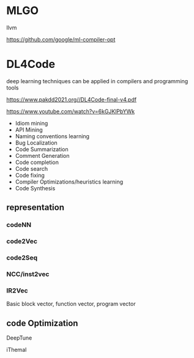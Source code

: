 
# MLGO

llvm

https://github.com/google/ml-compiler-opt

# DL4Code

deep learning techniques can be applied in compilers and programming tools

https://www.pakdd2021.org//DL4Code-final-v4.pdf

https://www.youtube.com/watch?v=6kGJKlPbYWk

* Idiom mining
* API Mining
* Naming conventions learning
* Bug Localization
* Code Summarization
* Comment Generation
* Code completion
* Code search
* Code fixing
* Compiler Optimizations/heuristics learning
* Code Synthesis

## representation

### codeNN

### code2Vec

### code2Seq

### NCC/inst2vec

### IR2Vec

Basic block vector, function vector, program vector

## code Optimization

DeepTune

iThemal



